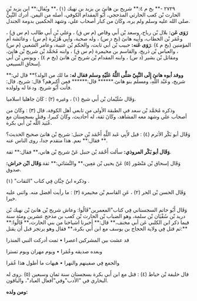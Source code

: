 ٢٧٢٩ -** بخ م ٤:** شريح بن هانئ بن يزيد بن نهيك (١) ،** ويُقال:** ابن يزيد بْن الحارث بْن كعب الحارثي المذحجي، أَبُو المقدام الكوفي، أصله من اليمن. أدرك النَّبِيُّ صلى الله عليه وسلم ولم يره، وكَانَ من كبار أصحاب علي، وشهد الحكمين بدومة الجندل.

**رَوَى عَن:** بلال بْن رباح، وسعد بْن أَبي وقاص (م س ق) ، وعلي بْن أَبي طالب (م س ق) ، وعُمَر بْن الخطاب، وأَبِيه هانئ (بخ د س) ، وله صحبة، وأَبِي هُرَيْرة (م س) ، وعائشة أم المؤمنين (بخ م ٤) .**رَوَى عَنه:** حبيب بْن أَبي ثابت، والحكم بْن عتيبة، وعامر الشعبي (م س) ، والعباس بْن ذريح، والقاسم بن مخيمرة (م س ق) ، وابنه مُحَمَّد بْن شريح بْن هانئ، ومقاتل بْن بشير (د س) ، وابنه المقدام بْن شريح بْن هانئ (بخ م ٤) ، ويونس بْن أَبي إسحاق السبيعي.

**ووفد أبوه هانئ إِلَى النَّبِيّ صَلَّى اللَّهُ عَلَيْهِ وسلم فقال له:** ما لك من الولد؟** قال لي:** شريح، وعَبْد اللَّهِ، ومسلم بنو هانئ.****** قال:****** فمن أكبرهم؟ قال: شريح. قال: فأنت أَبُو شريح. ودعا له ولولده.

وَقَال سُلَيْمان بْن أَبي شيخ (١) ، وغيره (٢) : كَانَ جاهليا اسلاميا.

وذكره مُحَمَّد بْن سعد في الطبقة الأولى من تابعي أهل الكوفة، قال (٣) : وكَانَ من أصحاب علي وشهد معه المشاهد، وكَانَ ثقة، له أحاديث، وكَانَ كبيرا، وقتل بسجستان مع عُبَيد اللَّه بْن أَبي بكرة.

وَقَال أبو بَكْر الأثرم (٤) : قيل لأَبِي عَبد اللَّهِ أَحْمَد بْن حنبل: شريح بْن هانئ صحيح الحديث؟** فقال:** نعم. هذا متقدم جدا، روى الناس عنه.

**وَقَال أبو بَكْر المروذي:** سألت أَحْمَد بْن حنبل عَنْ شريح بْن هاني،** فقال:** ثقة.

وَقَال إسحاق بْن مَنْصُور (٥) عَنْ يحيى بْن مَعِين،** والنَّسَائي:** ثقة.**وَقَال ابْن خراش:** صدوق.

وذكره ابنُ حِبَّان فِي كتاب "الثقات" (١) .

وَقَال الحسن بْن الحر (٢) ، عَنِ القاسم بْن مخيمرة (٣) : ما رأيت أفضل منه. واثنى عليه خيرا.

وَقَال أَبُو حاتم السجستاني فِي كتاب"المعمرين"قَالُوا: وعاش شريح بْن هانئ بْن نهيك بْن دريد بْن سُفْيَان بْن سلمة، وهو الضباب بْن الحارث بْن كعب بن مذحج عشرين ومئة سنة فيما ذكر ابن الكلبي عَن أبي مخنف،** قال:** أخبرنا اشياخنا من بني الحارث،** قَالُوا:** ثم قتل فِي ولاية الحجاج بن يوسف مع ابن أَبي بكرة،** فقال وهو يرتجز قبل أن يقتل:**

قد عشت بين المشركين اعصرا • ثمت أدركت النبي المنذرا

وبعده صديقه وعُمَرا • ويوم مهران ويوم تسترا

والجمع فِي صفينهم والنهرا • هيهات ما أطول هذا عُمَرا

قال خليفة بْن خياط (٤) : قتل مع ابن أَبي بكرة بسجستان سنة ثمان وسبعين (٥) .روى له البخاري في "الأدب"وفي"أفعال العباد"، والباقون.

**ومن ولده:**